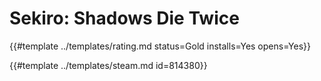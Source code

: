 # Sekiro: Shadows Die Twice
<!-- script:Aliases [
    "Sekiro Shadows Die Twice"
] -->

{{#template ../templates/rating.md status=Gold installs=Yes opens=Yes}}

{{#template ../templates/steam.md id=814380}}
